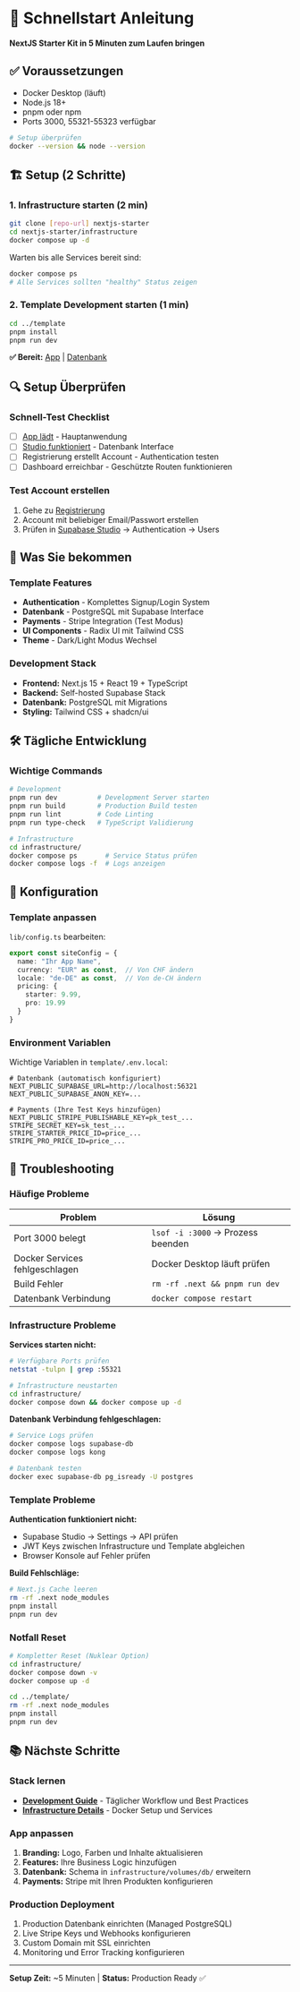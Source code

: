 # 🚀 Schnellstart Anleitung

**NextJS Starter Kit in 5 Minuten zum Laufen bringen**

## ✅ Voraussetzungen

- Docker Desktop (läuft)
- Node.js 18+ 
- pnpm oder npm
- Ports 3000, 55321-55323 verfügbar

```bash
# Setup überprüfen
docker --version && node --version
```

## 🏗️ Setup (2 Schritte)

### 1. Infrastructure starten (2 min)
```bash
git clone [repo-url] nextjs-starter
cd nextjs-starter/infrastructure
docker compose up -d
```

Warten bis alle Services bereit sind:
```bash
docker compose ps
# Alle Services sollten "healthy" Status zeigen
```

### 2. Template Development starten (1 min)
```bash
cd ../template
pnpm install
pnpm run dev
```

**✅ Bereit:** [App](http://localhost:4000) | [Datenbank](http://localhost:56323)

## 🔍 Setup Überprüfen

### Schnell-Test Checklist
- [ ] [App lädt](http://localhost:4000) - Hauptanwendung
- [ ] [Studio funktioniert](http://localhost:56323) - Datenbank Interface  
- [ ] Registrierung erstellt Account - Authentication testen
- [ ] Dashboard erreichbar - Geschützte Routen funktionieren

### Test Account erstellen
1. Gehe zu [Registrierung](http://localhost:4000/auth/register)
2. Account mit beliebiger Email/Passwort erstellen
3. Prüfen in [Supabase Studio](http://localhost:56323) → Authentication → Users

## 🎯 Was Sie bekommen

### Template Features
- **Authentication** - Komplettes Signup/Login System
- **Datenbank** - PostgreSQL mit Supabase Interface
- **Payments** - Stripe Integration (Test Modus)
- **UI Components** - Radix UI mit Tailwind CSS
- **Theme** - Dark/Light Modus Wechsel

### Development Stack
- **Frontend:** Next.js 15 + React 19 + TypeScript
- **Backend:** Self-hosted Supabase Stack
- **Datenbank:** PostgreSQL mit Migrations
- **Styling:** Tailwind CSS + shadcn/ui

## 🛠️ Tägliche Entwicklung

### Wichtige Commands
```bash
# Development
pnpm run dev          # Development Server starten
pnpm run build        # Production Build testen
pnpm run lint         # Code Linting
pnpm run type-check   # TypeScript Validierung

# Infrastructure  
cd infrastructure/
docker compose ps       # Service Status prüfen
docker compose logs -f  # Logs anzeigen
```

## 🔧 Konfiguration

### Template anpassen
`lib/config.ts` bearbeiten:

```typescript
export const siteConfig = {
  name: "Ihr App Name",
  currency: "EUR" as const,  // Von CHF ändern
  locale: "de-DE" as const,  // Von de-CH ändern
  pricing: {
    starter: 9.99,
    pro: 19.99
  }
}
```

### Environment Variablen
Wichtige Variablen in `template/.env.local`:

```env
# Datenbank (automatisch konfiguriert)
NEXT_PUBLIC_SUPABASE_URL=http://localhost:56321
NEXT_PUBLIC_SUPABASE_ANON_KEY=...

# Payments (Ihre Test Keys hinzufügen)
NEXT_PUBLIC_STRIPE_PUBLISHABLE_KEY=pk_test_...
STRIPE_SECRET_KEY=sk_test_...
STRIPE_STARTER_PRICE_ID=price_...
STRIPE_PRO_PRICE_ID=price_...
```

## 🐛 Troubleshooting

### Häufige Probleme

| Problem | Lösung |
|---------|---------|
| Port 3000 belegt | `lsof -i :3000` → Prozess beenden |
| Docker Services fehlgeschlagen | Docker Desktop läuft prüfen |
| Build Fehler | `rm -rf .next && pnpm run dev` |
| Datenbank Verbindung | `docker compose restart` |

### Infrastructure Probleme

**Services starten nicht:**
```bash
# Verfügbare Ports prüfen
netstat -tulpn | grep :55321

# Infrastructure neustarten
cd infrastructure/
docker compose down && docker compose up -d
```

**Datenbank Verbindung fehlgeschlagen:**
```bash
# Service Logs prüfen
docker compose logs supabase-db
docker compose logs kong

# Datenbank testen
docker exec supabase-db pg_isready -U postgres
```

### Template Probleme

**Authentication funktioniert nicht:**
- Supabase Studio → Settings → API prüfen
- JWT Keys zwischen Infrastructure und Template abgleichen
- Browser Konsole auf Fehler prüfen

**Build Fehlschläge:**
```bash
# Next.js Cache leeren
rm -rf .next node_modules
pnpm install
pnpm run dev
```

### Notfall Reset
```bash
# Kompletter Reset (Nuklear Option)
cd infrastructure/
docker compose down -v
docker compose up -d

cd ../template/
rm -rf .next node_modules
pnpm install
pnpm run dev
```

## 📚 Nächste Schritte

### Stack lernen
- **[Development Guide](05-development.md)** - Täglicher Workflow und Best Practices
- **[Infrastructure Details](../infrastructure/README.md)** - Docker Setup und Services

### App anpassen
1. **Branding:** Logo, Farben und Inhalte aktualisieren
2. **Features:** Ihre Business Logic hinzufügen
3. **Datenbank:** Schema in `infrastructure/volumes/db/` erweitern
4. **Payments:** Stripe mit Ihren Produkten konfigurieren

### Production Deployment
1. Production Datenbank einrichten (Managed PostgreSQL)
2. Live Stripe Keys und Webhooks konfigurieren  
3. Custom Domain mit SSL einrichten
4. Monitoring und Error Tracking konfigurieren

---

**Setup Zeit:** ~5 Minuten | **Status:** Production Ready ✅